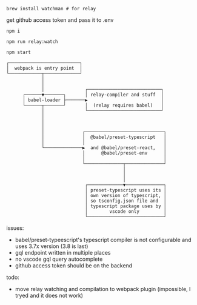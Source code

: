 `brew install watchman # for relay`

get github access token and pass it to .env

`npm i`

`npm run relay:watch`

`npm start`

```
┌──────────────────────────┐
│  webpack is entry point  │
└────────────┬─────────────┘
             │
             │
             │               ┌───────────────────────────┐
      ┌──────▼───────┐       │ relay-compiler and stuff  │
      │ babel-loader ├───────▶                           │
      └──────┬───────┘       │  (relay requires babel)   │
             │               └───────────────────────────┘
             │
             │
             │
             │              ┌─────────────────────────────┐
             │              │  @babel/preset-typescript   │
             │              │                             │
             └──────────────▶  and @babel/preset-react,   │
                            │      @babel/preset-env      │
                            │                             │
                            └──────────────┬──────────────┘
                                           │
                                           │
                                           │
                             ┌─────────────▼──────────────┐
                             │ preset-typescript uses its │
                             │ own version of typescript, │
                             │ so tsconfig.json file and  │
                             │ typescript package uses by │
                             │        vscode only         │
                             └────────────────────────────┘
```

issues:

- babel/preset-typeescript's typescript compiler is not configurable and uses 3.7x version (3.8 is last)
- gql endpoint written in multiple places
- no vscode gql query autocomplete
- github access token should be on the backend

todo:

- move relay watching and compilation to webpack plugin (impossible, I tryed and it does not work)
